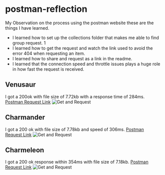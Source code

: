 # postman-reflection
My Observation on the process using the postman website these are the things I have learned.
- I learned how to set up the collections folder that makes me able to find group request.   1
- I learned how to get the request and watch the link used to avoid the error 404 when requesting an item.
- I learned how to share and request as a link in the readme.
- I learned that the connection speed and throttle issues plays a huge role in how fast the request is received.


## Venusaur
I got a 200ok with file size of 7.72kb  with a response time of 284ms.
[Postman Request Link](https://web.postman.co/workspace/My-Workspace~d72cb444-ecce-453b-8b36-f2943e24ce6f/request/37930810-319589b1-d750-4222-b87e-8dd94235d6fc?action=share&source=copy-link&creator=37930810)
![Get and Request](https://res.cloudinary.com/dyzxyc6e9/image/upload/v1724798232/Screenshot_2024-08-26_201644_xxa9rq.png)

## Charmander
I got  a 200 ok with file size of 7.78kb and speed of 306ms.
[Postman Request Link](https://web.postman.co/workspace/My-Workspace~d72cb444-ecce-453b-8b36-f2943e24ce6f/request/37930810-1f88043b-5e0c-4991-9bc0-b2e7637846e6?action=share&source=copy-link&creator=37930810)
![Get and Request](https://res.cloudinary.com/dyzxyc6e9/image/upload/v1724798232/Screenshot_2024-08-26_202432_dwpk9s.png)

## Charmeleon
I got a 200 ok response within 354ms with file size of 7.18kb. 
[Postman Request Link](https://web.postman.co/workspace/My-Workspace~d72cb444-ecce-453b-8b36-f2943e24ce6f/request/37930810-af3b9032-9fe1-4ef4-8d31-e5536edb17b9?action=share&source=copy-link&creator=37930810)
![Get and Request](https://res.cloudinary.com/dyzxyc6e9/image/upload/v1724798560/Screenshot_2024-08-27_174208_fssqgy.png)
